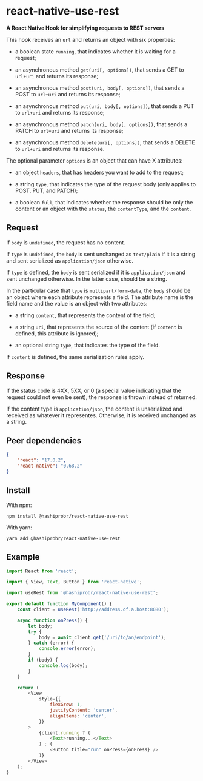 react-native-use-rest
=====================

**A React Native Hook for simplifying requests to REST servers**

This hook receives an `url` and returns an object with six properties:

* a boolean state `running`, that indicates whether it is waiting for a request;

* an asynchronous method `get(uri[, options])`, that sends a GET to `url+uri`
  and returns its response;

* an asynchronous method `post(uri, body[, options])`, that sends a POST to
  `url+uri` and returns its response;

* an asynchronous method `put(uri, body[, options])`, that sends a PUT to
  `url+uri` and returns its response;

* an asynchronous method `patch(uri, body[, options])`, that sends a PATCH to
  `url+uri` and returns its response;

* an asynchronous method `delete(uri[, options])`, that sends a DELETE to
  `url+uri` and returns its response.

The optional parameter `options` is an object that can have X attributes:

* an object `headers`, that has headers you want to add to the request;

* a string `type`, that indicates the type of the request body (only applies to
  POST, PUT, and PATCH);

* a boolean `full`, that indicates whether the response should be only the
  content or an object with the `status`, the `contentType`, and the `content`.


Request
-------

If `body` is `undefined`, the request has no content.

If `type` is `undefined`, the `body` is sent unchanged as `text/plain` if it is
a string and sent serialized as `application/json` otherwise.

If `type` is defined, the `body` is sent serialized if it is `application/json`
and sent unchanged otherwise. In the latter case, should be a string.

In the particular case that `type` is `multipart/form-data`, the `body` should
be an object where each attribute represents a field. The attribute name is
the field name and the value is an object with two attributes:

* a string `content`, that represents the content of the field;

* a string `uri`, that represents the source of the content (if `content` is
  defined, this attribute is ignored);

* an optional string `type`, that indicates the type of the field.

If `content` is defined, the same serialization rules apply.


Response
--------

If the status code is 4XX, 5XX, or 0 (a special value indicating that the
request could not even be sent), the response is thrown instead of returned.

If the content type is `application/json`, the content is unserialized and
received as whatever it representes. Otherwise, it is received unchanged as a
string.


Peer dependencies
-----------------

``` json
{
    "react": "17.0.2",
    "react-native": "0.68.2"
}
```


Install
-------

With npm:

```
npm install @hashiprobr/react-native-use-rest
```

With yarn:

```
yarn add @hashiprobr/react-native-use-rest
```


Example
-------

``` js
import React from 'react';

import { View, Text, Button } from 'react-native';

import useRest from '@hashiprobr/react-native-use-rest';

export default function MyComponent() {
    const client = useRest('http://address.of.a.host:8080');

    async function onPress() {
        let body;
        try {
            body = await client.get('/uri/to/an/endpoint');
        } catch (error) {
            console.error(error);
        }
        if (body) {
            console.log(body);
        }
    }

    return (
        <View
            style={{
                flexGrow: 1,
                justifyContent: 'center',
                alignItems: 'center',
            }}
        >
            {client.running ? (
                <Text>running...</Text>
            ) : (
                <Button title="run" onPress={onPress} />
            )}
        </View>
    );
}
```
